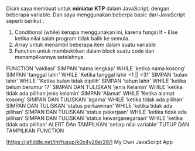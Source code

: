 Disini saya membuat untuk **miniatur KTP** dalam JavaScript, dengan beberapa variable. Dan saya menggunakan beberpa basic dari JavaScript seperti berikut : 
1. Conditional (while) kenapa menggunakan ini, karena fungsi If - Else ketika nilai salah program tidak balik ke semula.
2. Array untuk menambil beberapa item dalam suatu variable
3. Function untuk membuktikan dalam block suatu code dan menampilkannya setelahnya. 

FUNCTION 'valdiasi'
SIMPAN 'nama lengkap'
WHILE 'ketika nama kosong'
SIMPAN 'tanggal lahir'
WHILE 'Ketika tanggal lahir <1 || <31'
SIMPAN 'bulan lahir'
WHILE ''Ketika bulan tidak dipilih'
SIMPAN 'tahun lahir'
WHILE 'ketika belum berumur 17'
SIMPAN DAN TULISKAN 'jenis Kelamin'
WHILE 'ketika tidak ada pilihan jenis kelamin'
SIMPAN 'Alamat'
WHILE 'Ketika alamat kosong'
SIMPAN DAN TULISKAN 'agama'
WHILE 'ketika tidak ada pilihan'
SIMPAN DAN TULISKAN 'status perkawinan'
WHILE 'ketika tidak ada pilihan'
SIMPAN DAN TULISKAN 'status pekerjaan'
WHILE 'ketika tidak ada pilihan'
SIMPAN DAN TULISKAN 'status kewarganegaraan'
WHILE 'ketika tidak ada pilihan'
ALERT DAn TAMPILKAN 'setiap nilai variable'
TUTUP DAN TAMPILKAN FUNCTION

[https://jsfiddle.net/ImYusup/k0x4y26e/26/] My Own JavaScript App 
